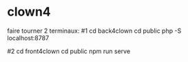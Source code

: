 # clown4

faire tourner 2 terminaux:
#1 
cd back4clown
cd public
php -S localhost:8787

#2
cd front4clown
cd public
npm run serve